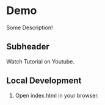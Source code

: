 # Demo

Some Description!

## Subheader

Watch Tutorial on Youtube.

## Local Development

1. Open index.html in your browser.

